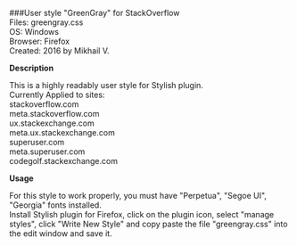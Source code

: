 ###User style "GreenGray" for StackOverflow  
Files: 		greengray.css  
OS: 		Windows  
Browser: 	Firefox  
Created: 	2016 by Mikhail V.   
  
  
**Description**   

This is a highly readably user style for Stylish plugin.  
Currently Applied to sites:   
 stackoverflow.com  
 meta.stackoverflow.com  
 ux.stackexchange.com  
 meta.ux.stackexchange.com  
 superuser.com  
 meta.superuser.com  
 codegolf.stackexchange.com   
  
  
**Usage**  

For this style to work properly, you must have "Perpetua", "Segoe UI", "Georgia" fonts installed.  
Install Stylish plugin for Firefox, click on the plugin icon, select "manage styles", click "Write New Style" and copy paste the file "greengray.css" into the edit window and save it.

